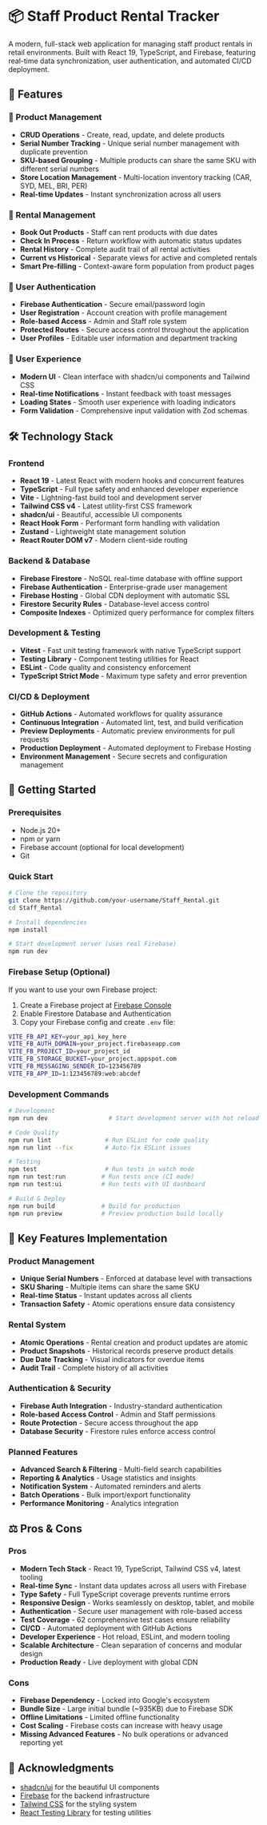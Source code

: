 # 📦 Staff Product Rental Tracker

A modern, full-stack web application for managing staff product rentals in retail environments. Built with React 19, TypeScript, and Firebase, featuring real-time data synchronization, user authentication, and automated CI/CD deployment.


## 🌟 Features

### 🏪 Product Management
- **CRUD Operations** - Create, read, update, and delete products
- **Serial Number Tracking** - Unique serial number management with duplicate prevention
- **SKU-based Grouping** - Multiple products can share the same SKU with different serial numbers
- **Store Location Management** - Multi-location inventory tracking (CAR, SYD, MEL, BRI, PER)
- **Real-time Updates** - Instant synchronization across all users

### 👥 Rental Management
- **Book Out Products** - Staff can rent products with due dates
- **Check In Process** - Return workflow with automatic status updates
- **Rental History** - Complete audit trail of all rental activities
- **Current vs Historical** - Separate views for active and completed rentals
- **Smart Pre-filling** - Context-aware form population from product pages

### 🔐 User Authentication
- **Firebase Authentication** - Secure email/password login
- **User Registration** - Account creation with profile management
- **Role-based Access** - Admin and Staff role system
- **Protected Routes** - Secure access control throughout the application
- **User Profiles** - Editable user information and department tracking

### 📱 User Experience
- **Modern UI** - Clean interface with shadcn/ui components and Tailwind CSS
- **Real-time Notifications** - Instant feedback with toast messages
- **Loading States** - Smooth user experience with loading indicators
- **Form Validation** - Comprehensive input validation with Zod schemas

## 🛠️ Technology Stack

### Frontend
- **React 19** - Latest React with modern hooks and concurrent features
- **TypeScript** - Full type safety and enhanced developer experience
- **Vite** - Lightning-fast build tool and development server
- **Tailwind CSS v4** - Latest utility-first CSS framework
- **shadcn/ui** - Beautiful, accessible UI components
- **React Hook Form** - Performant form handling with validation
- **Zustand** - Lightweight state management solution
- **React Router DOM v7** - Modern client-side routing

### Backend & Database
- **Firebase Firestore** - NoSQL real-time database with offline support
- **Firebase Authentication** - Enterprise-grade user management
- **Firebase Hosting** - Global CDN deployment with automatic SSL
- **Firestore Security Rules** - Database-level access control
- **Composite Indexes** - Optimized query performance for complex filters

### Development & Testing
- **Vitest** - Fast unit testing framework with native TypeScript support
- **Testing Library** - Component testing utilities for React
- **ESLint** - Code quality and consistency enforcement
- **TypeScript Strict Mode** - Maximum type safety and error prevention


### CI/CD & Deployment
- **GitHub Actions** - Automated workflows for quality assurance
- **Continuous Integration** - Automated lint, test, and build verification
- **Preview Deployments** - Automatic preview environments for pull requests
- **Production Deployment** - Automated deployment to Firebase Hosting
- **Environment Management** - Secure secrets and configuration management

## 🚀 Getting Started

### Prerequisites
- Node.js 20+
- npm or yarn
- Firebase account (optional for local development)
- Git

### Quick Start
```bash
# Clone the repository
git clone https://github.com/your-username/Staff_Rental.git
cd Staff_Rental

# Install dependencies
npm install

# Start development server (uses real Firebase)
npm run dev
```

### Firebase Setup (Optional)
If you want to use your own Firebase project:

1. Create a Firebase project at [Firebase Console](https://console.firebase.google.com/)
2. Enable Firestore Database and Authentication
3. Copy your Firebase config and create `.env` file:
```bash
VITE_FB_API_KEY=your_api_key_here
VITE_FB_AUTH_DOMAIN=your_project.firebaseapp.com
VITE_FB_PROJECT_ID=your_project_id
VITE_FB_STORAGE_BUCKET=your_project.appspot.com
VITE_FB_MESSAGING_SENDER_ID=123456789
VITE_FB_APP_ID=1:123456789:web:abcdef
```

### Development Commands
```bash
# Development
npm run dev                 # Start development server with hot reload

# Code Quality
npm run lint               # Run ESLint for code quality
npm run lint --fix         # Auto-fix ESLint issues

# Testing
npm test                   # Run tests in watch mode
npm run test:run          # Run tests once (CI mode)
npm run test:ui           # Run tests with UI dashboard

# Build & Deploy
npm run build             # Build for production
npm run preview           # Preview production build locally
```


## 🔧 Key Features Implementation

### Product Management
- **Unique Serial Numbers** - Enforced at database level with transactions
- **SKU Sharing** - Multiple items can share the same SKU
- **Real-time Status** - Instant updates across all clients
- **Transaction Safety** - Atomic operations ensure data consistency

### Rental System
- **Atomic Operations** - Rental creation and product updates are atomic
- **Product Snapshots** - Historical records preserve product details
- **Due Date Tracking** - Visual indicators for overdue items
- **Audit Trail** - Complete history of all activities

### Authentication & Security
- **Firebase Auth Integration** - Industry-standard authentication
- **Role-based Access Control** - Admin and Staff permissions
- **Route Protection** - Secure access throughout the app
- **Database Security** - Firestore rules enforce access control



### Planned Features
- **Advanced Search & Filtering** - Multi-field search capabilities
- **Reporting & Analytics** - Usage statistics and insights
- **Notification System** - Automated reminders and alerts
- **Batch Operations** - Bulk import/export functionality
- **Performance Monitoring** - Analytics integration


## ⚖️ Pros & Cons

### Pros
- **Modern Tech Stack** - React 19, TypeScript, Tailwind CSS v4, latest tooling
- **Real-time Sync** - Instant data updates across all users with Firebase
- **Type Safety** - Full TypeScript coverage prevents runtime errors
- **Responsive Design** - Works seamlessly on desktop, tablet, and mobile
- **Authentication** - Secure user management with role-based access
- **Test Coverage** - 62 comprehensive test cases ensure reliability
- **CI/CD** - Automated deployment with GitHub Actions
- **Developer Experience** - Hot reload, ESLint, and modern tooling
- **Scalable Architecture** - Clean separation of concerns and modular design
- **Production Ready** - Live deployment with global CDN

### Cons
- **Firebase Dependency** - Locked into Google's ecosystem
- **Bundle Size** - Large initial bundle (~935KB) due to Firebase SDK
- **Offline Limitations** - Limited offline functionality
- **Cost Scaling** - Firebase costs can increase with heavy usage
- **Missing Advanced Features** - No bulk operations or advanced reporting yet


## 🙏 Acknowledgments

- [shadcn/ui](https://ui.shadcn.com/) for the beautiful UI components
- [Firebase](https://firebase.google.com/) for the backend infrastructure
- [Tailwind CSS](https://tailwindcss.com/) for the styling system
- [React Testing Library](https://testing-library.com/) for testing utilities
